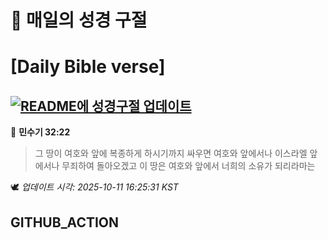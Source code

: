 # 🙏 매일의 성경 구절
# [Daily Bible verse]
## [![README에 성경구절 업데이트](https://github.com/DONGSUKA/first_test/actions/workflows/update-readme-bible.yml/badge.svg)](https://github.com/DONGSUKA/first_test/actions/workflows/update-readme-bible.yml)
<!-- START_BIBLE_VERSE -->
📖 **민수기 32:22**
> 그 땅이 여호와 앞에 복종하게 하시기까지 싸우면 여호와 앞에서나 이스라엘 앞에서나 무죄하여 돌아오겠고 이 땅은 여호와 앞에서 너희의 소유가 되리라마는

🕊️ _업데이트 시각: 2025-10-11 16:25:31 KST_
  <!-- END_BIBLE_VERSE -->
## GITHUB_ACTION

